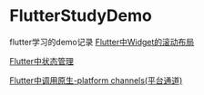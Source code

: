 # FlutterStudyDemo
flutter学习的demo记录
[Flutter中Widget的滚动布局](https://www.jianshu.com/p/c112471cfb5a)

[Flutter中状态管理](https://www.jianshu.com/p/66612a3c9e56)

[Flutter中调用原生-platform channels(平台通道)](https://www.jianshu.com/p/b8f1fccaabd3)



